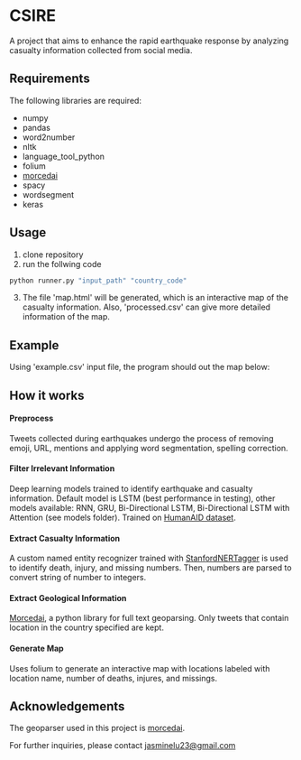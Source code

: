 # CSIRE

A project that aims to enhance the rapid earthquake response by analyzing casualty information collected from social media.

## Requirements

The following libraries are required:
* numpy
* pandas
* word2number
* nltk
* language_tool_python
* folium
* [morcedai](https://github.com/openeventdata/mordecai#installation-and-requirements)
* spacy
* wordsegment
* keras


## Usage

1. clone repository
2. run the follwing code

```python
python runner.py "input_path" "country_code"
```
3. The file 'map.html' will be generated, which is an interactive map of the casualty information. Also, 'processed.csv' can give more detailed information of the map.

## Example
Using 'example.csv' input file, the program should out the map below:
 

## How it works
#### Preprocess 
Tweets collected during earthquakes undergo the process of removing emoji, URL, mentions and applying word segmentation, spelling correction. 
#### Filter Irrelevant Information
Deep learning models trained to identify earthquake and casualty information. Default model is LSTM (best performance in testing), other models available: RNN, GRU, Bi-Directional LSTM, Bi-Directional LSTM with Attention (see models folder). Trained on [HumanAID dataset](https://crisisnlp.qcri.org/humaid_dataset).
#### Extract Casualty Information 
A custom named entity recognizer trained with [StanfordNERTagger](https://nlp.stanford.edu/software/crf-faq.shtml#b) is used to identify death, injury, and missing numbers. Then, numbers are parsed to convert string of number to integers.
#### Extract Geological Information 
[Morcedai](https://github.com/openeventdata/mordecai), a python library for full text geoparsing. Only tweets that contain location in the country specified are kept.
#### Generate Map
Uses folium to generate an interactive map with locations labeled with location name, number of deaths, injures, and missings.


## Acknowledgements

The geoparser used in this project is [morcedai](https://github.com/openeventdata/mordecai).

For further inquiries, please contact jasminelu23@gmail.com

